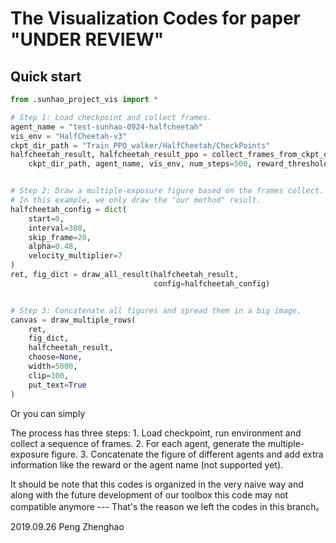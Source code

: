 # The Visualization Codes for paper "UNDER REVIEW"

## Quick start

```python
from .sunhao_project_vis import *

# Step 1: Load checkpoint and collect frames.
agent_name = "test-sunhao-0924-halfcheetah"
vis_env = "HalfCheetah-v3"
ckpt_dir_path = "Train_PPO_walker/HalfCheetah/CheckPoints"
halfcheetah_result, halfcheetah_result_ppo = collect_frames_from_ckpt_dir(
    ckpt_dir_path, agent_name, vis_env, num_steps=500, reward_threshold=600)


# Step 2: Draw a multiple-exposure figure based on the frames collect.
# In this example, we only draw the "our method" result.
halfcheetah_config = dict(
    start=0,
    interval=300,
    skip_frame=20,
    alpha=0.48,
    velocity_multiplier=7
)
ret, fig_dict = draw_all_result(halfcheetah_result,
                                config=halfcheetah_config)


# Step 3: Concatenate all figures and spread them in a big image.
canvas = draw_multiple_rows(
    ret,
    fig_dict,
    halfcheetah_result,
    choose=None,
    width=5000,
    clip=100,
    put_text=True
)
```

Or you can simply 


The process has three steps:
    1. Load checkpoint, run environment and collect a sequence of frames.
    2. For each agent, generate the multiple-exposure figure.
    3. Concatenate the figure of different agents and add extra
        information like the reward or the agent name (not supported yet).

It should be note that this codes is organized in the very naive way and
along with the future development of our toolbox this code may not
compatible anymore --- That's the reason we left the codes in this branch。

2019.09.26 Peng Zhenghao